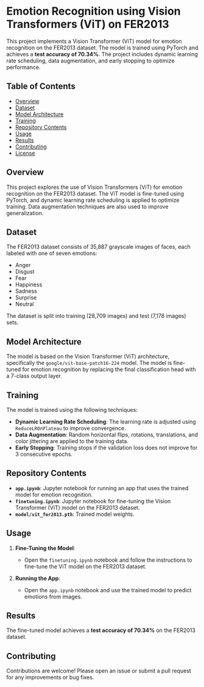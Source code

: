 # Emotion Recognition using Vision Transformers (ViT) on FER2013

This project implements a Vision Transformer (ViT) model for emotion recognition on the FER2013 dataset. The model is trained using PyTorch and achieves a **test accuracy of 70.34%**. The project includes dynamic learning rate scheduling, data augmentation, and early stopping to optimize performance.

## Table of Contents
- [Overview](#overview)
- [Dataset](#dataset)
- [Model Architecture](#model-architecture)
- [Training](#training)
- [Repository Contents](#repository-contents)
- [Usage](#usage)
- [Results](#results)
- [Contributing](#contributing)
- [License](#license)

## Overview
This project explores the use of Vision Transformers (ViT) for emotion recognition on the FER2013 dataset. The ViT model is fine-tuned using PyTorch, and dynamic learning rate scheduling is applied to optimize training. Data augmentation techniques are also used to improve generalization.

## Dataset
The FER2013 dataset consists of 35,887 grayscale images of faces, each labeled with one of seven emotions:
- Anger
- Disgust
- Fear
- Happiness
- Sadness
- Surprise
- Neutral

The dataset is split into training (28,709 images) and test (7,178 images) sets.

## Model Architecture
The model is based on the Vision Transformer (ViT) architecture, specifically the `google/vit-base-patch16-224` model. The model is fine-tuned for emotion recognition by replacing the final classification head with a 7-class output layer.

## Training
The model is trained using the following techniques:
- **Dynamic Learning Rate Scheduling**: The learning rate is adjusted using `ReduceLROnPlateau` to improve convergence.
- **Data Augmentation**: Random horizontal flips, rotations, translations, and color jittering are applied to the training data.
- **Early Stopping**: Training stops if the validation loss does not improve for 3 consecutive epochs.

## Repository Contents
- **`app.ipynb`**: Jupyter notebook for running an app that uses the trained model for emotion recognition.
- **`finetuning.ipynb`**: Jupyter notebook for fine-tuning the Vision Transformer (ViT) model on the FER2013 dataset.
- **`model/vit_fer2013.pth`**: Trained model weights.

## Usage
1. **Fine-Tuning the Model**:
   - Open the `finetuning.ipynb` notebook and follow the instructions to fine-tune the ViT model on the FER2013 dataset.

2. **Running the App**:
   - Open the `app.ipynb` notebook and use the trained model to predict emotions from images.

## Results
The fine-tuned model achieves a **test accuracy of 70.34%** on the FER2013 dataset.

## Contributing
Contributions are welcome! Please open an issue or submit a pull request for any improvements or bug fixes.

